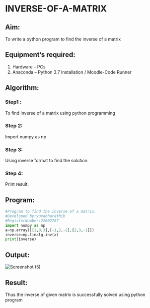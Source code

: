 # INVERSE-OF-A-MATRIX
## Aim:
To write a python program to find the inverse of a matrix
## Equipment’s required:
1. 	Hardware – PCs
2. 	Anaconda – Python 3.7 Installation / Moodle-Code Runner
## Algorithm:
### Step1 :
To find inverse of a matrix using python programming
### Step 2:
Import numpy as np
### Step 3: 
Using inverse format to find the solution
### Step 4: 
Print result.

## Program:
```python
#Program to find the inverse of a matrix.
#Developed by:yuvabharathib
#RegisterNumber:22002787
import numpy as np
a=np.array([[1,0,3],[-1,2,-2],[2,3,-1]])
inverse=np.linalg.inv(a)
print(inverse)
```
## Output:
![Screenshot (5)](https://user-images.githubusercontent.com/113497404/192129887-b5793eda-48cf-4d2a-8f9d-4114d32967cc.png)

## Result:
Thus the inverse of given matrix is successfully solved using python program

